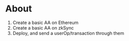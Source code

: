 # About

1. Create a basic AA on Ethereum
2. Create a basic AA on zkSync
3. Deploy, and send a userOp/transaction through them
    
